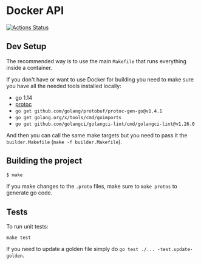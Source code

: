 # Docker API

[![Actions Status](https://github.com/docker/api/workflows/Continuous%20integration/badge.svg)](https://github.com/docker/api/actions)

## Dev Setup

The recommended way is to use the main `Makefile` that runs everything inside a container.

If you don't have or want to use Docker for building you need to make sure you have all the needed tools installed locally:

* go 1.14
* [protoc](https://github.com/protocolbuffers/protobuf)
* `go get github.com/golang/protobuf/protoc-gen-go@v1.4.1`
* `go get golang.org/x/tools/cmd/goimports`
* `go get github.com/golangci/golangci-lint/cmd/golangci-lint@v1.26.0`

And then you can call the same make targets but you need to pass it the `builder.Makefile` (`make -f builder.Makefile`).

## Building the project

```bash
$ make
```

If you make changes to the `.proto` files, make sure to `make protos` to generate go code.


## Tests

To run unit tests:

```
make test
```

If you need to update a golden file simply do `go test ./... -test.update-golden`.
